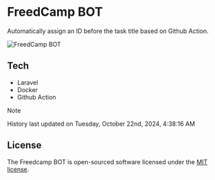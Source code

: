 # FreedCamp BOT

Automatically assign an ID before the task title based on Github Action.

![FreedCamp BOT](https://repository-images.githubusercontent.com/737932867/7d34798b-2680-471c-b089-a78a718d3d6a)

## Tech

- Laravel
- Docker
- Github Action

> [!NOTE]  
> History last updated on Tuesday, October 22nd, 2024, 4:38:16 AM

## License

The Freedcamp BOT is open-sourced software licensed under the [MIT license](https://opensource.org/licenses/MIT).
